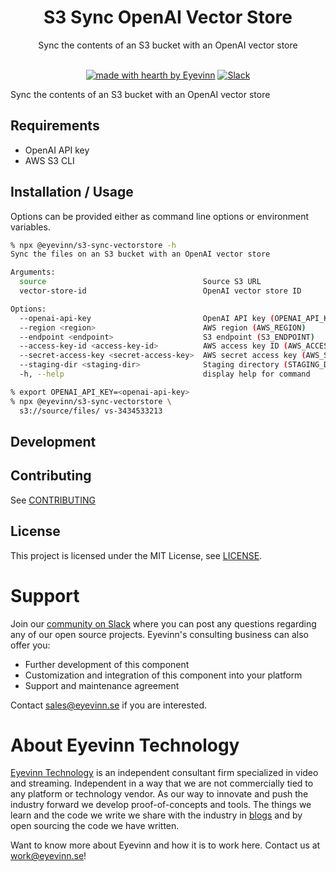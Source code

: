 <h1 align="center">
  S3 Sync OpenAI Vector Store
</h1>

<div align="center">
  Sync the contents of an S3 bucket with an OpenAI vector store
  <br />
</div>

<div align="center">
<br />

[![made with hearth by Eyevinn](https://img.shields.io/badge/made%20with%20%E2%99%A5%20by-Eyevinn-59cbe8.svg?style=flat-square)](https://github.com/eyevinn)
[![Slack](http://slack.streamingtech.se/badge.svg)](http://slack.streamingtech.se)

</div>

Sync the contents of an S3 bucket with an OpenAI vector store

## Requirements

- OpenAI API key
- AWS S3 CLI

## Installation / Usage

Options can be provided either as command line options or environment variables.

```bash
% npx @eyevinn/s3-sync-vectorstore -h
Sync the files on an S3 bucket with an OpenAI vector store

Arguments:
  source                                   Source S3 URL
  vector-store-id                          OpenAI vector store ID

Options:
  --openai-api-key                         OpenAI API key (OPENAI_API_KEY)
  --region <region>                        AWS region (AWS_REGION)
  --endpoint <endpoint>                    S3 endpoint (S3_ENDPOINT)
  --access-key-id <access-key-id>          AWS access key ID (AWS_ACCESS_KEY_ID)
  --secret-access-key <secret-access-key>  AWS secret access key (AWS_SECRET_ACCESS_KEY)
  --staging-dir <staging-dir>              Staging directory (STAGING_DIR) (default: "/tmp/data")
  -h, --help                               display help for command
```

```bash
% export OPENAI_API_KEY=<openai-api-key>
% npx @eyevinn/s3-sync-vectorstore \
  s3://source/files/ vs-3434533213
```

## Development

<!--Add clear instructions on how to start development of the project here -->

## Contributing

See [CONTRIBUTING](CONTRIBUTING.md)

## License

This project is licensed under the MIT License, see [LICENSE](LICENSE).

# Support

Join our [community on Slack](http://slack.streamingtech.se) where you can post any questions regarding any of our open source projects. Eyevinn's consulting business can also offer you:

- Further development of this component
- Customization and integration of this component into your platform
- Support and maintenance agreement

Contact [sales@eyevinn.se](mailto:sales@eyevinn.se) if you are interested.

# About Eyevinn Technology

[Eyevinn Technology](https://www.eyevinntechnology.se) is an independent consultant firm specialized in video and streaming. Independent in a way that we are not commercially tied to any platform or technology vendor. As our way to innovate and push the industry forward we develop proof-of-concepts and tools. The things we learn and the code we write we share with the industry in [blogs](https://dev.to/video) and by open sourcing the code we have written.

Want to know more about Eyevinn and how it is to work here. Contact us at work@eyevinn.se!
